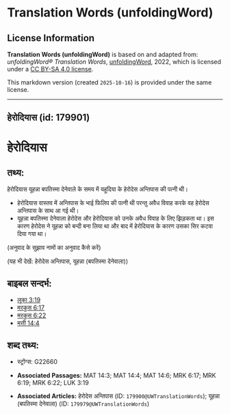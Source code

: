 # Translation Words (unfoldingWord)

## License Information

**Translation Words (unfoldingWord)** is based on and adapted from: _unfoldingWord® Translation Words_, [unfoldingWord](https://unfoldingword.org/utw), 2022, which is licensed under a [CC BY-SA 4.0 license](https://creativecommons.org/licenses/by-sa/4.0/legalcode.en).

This markdown version (created `2025-10-16`) is provided under the same license.



--------------------------------

## हेरोदियास (id: 179901)

हेरोदियास
=========

तथ्य:
-----

हेरोदियास यूहन्ना बपतिस्मा देनेवाले के समय में यहूदिया के हेरोदेस अन्तिपास की पत्नी थी।

* हेरोदियास वास्तव में अन्तिपास के भाई फिलिप की पत्नी थी परन्तु अवैध विवाह करके वह हेरोदेस अन्तिपास के साथ आ गई थी।
* यूहन्ना बपतिस्मा देनेवाला हेरोदेस और हेरोदियास को उनके अवैध विवाह के लिए झिड़़कता था। इस कारण हेरोदेस ने यूहन्ना को बन्दी बना लिया था और बाद में हेरोदियास के कारण उसका सिर कटवा दिया गया था।

(अनुवाद के सुझाव नामों का अनुवाद कैसे करें)

(यह भी देखें: हेरोदेस अन्तिपास, यूहन्ना (बपतिस्मा देनेवाला))

बाइबल सन्दर्भ:
--------------

* [लूका 3:19](https://ref.ly/Luke3:19)
* [मरकुस 6:17](https://ref.ly/Mark6:17)
* [मरकुस 6:22](https://ref.ly/Mark6:22)
* [मत्ती 14:4](https://ref.ly/Matt14:4)

शब्द तथ्य:
----------

* स्ट्रोंग्स: G22660

* **Associated Passages:** MAT 14:3; MAT 14:4; MAT 14:6; MRK 6:17; MRK 6:19; MRK 6:22; LUK 3:19
* **Associated Articles:** हेरोदेस अन्तिपास (ID: `179900@UWTranslationWords`); यूहन्ना (बपतिस्मा देनेवाला) (ID: `179979@UWTranslationWords`)

